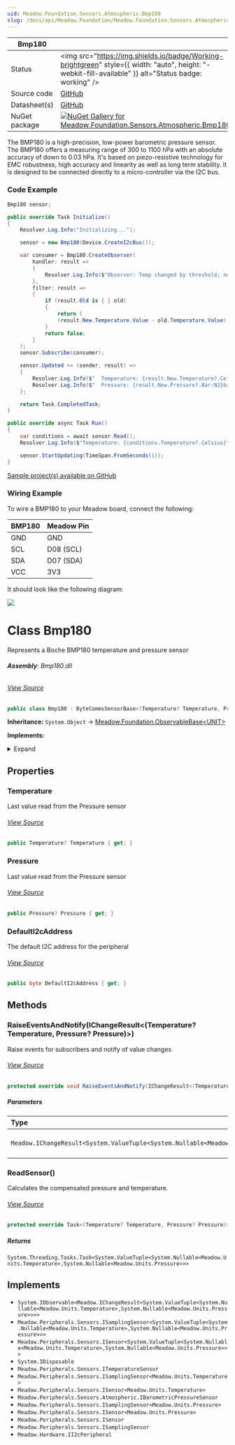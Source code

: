 ```yaml
---
uid: Meadow.Foundation.Sensors.Atmospheric.Bmp180
slug: /docs/api/Meadow.Foundation/Meadow.Foundation.Sensors.Atmospheric.Bmp180
---
```


| Bmp180 | |
|--------|--------|
| Status | <img src="https://img.shields.io/badge/Working-brightgreen" style={{ width: "auto", height: "-webkit-fill-available" }} alt="Status badge: working" /> |
| Source code | [GitHub](https://github.com/WildernessLabs/Meadow.Foundation/tree/main/Source/Meadow.Foundation.Peripherals/Sensors.Atmospheric.Bmp180) |
| Datasheet(s) | [GitHub](https://github.com/WildernessLabs/Meadow.Foundation/tree/main/Source/Meadow.Foundation.Peripherals/Sensors.Atmospheric.Bmp180/Datasheet) |
| NuGet package | <a href="https://www.nuget.org/packages/Meadow.Foundation.Sensors.Atmospheric.Bmp180/" target="_blank"><img src="https://img.shields.io/nuget/v/Meadow.Foundation.Sensors.Atmospheric.Bmp180.svg?label=Meadow.Foundation.Sensors.Atmospheric.Bmp180" alt="NuGet Gallery for Meadow.Foundation.Sensors.Atmospheric.Bmp180" /></a> |

The BMP180 is a high-precision, low-power barometric pressure sensor. The BMP180 offers a measuring range of 300 to 1100 hPa with an absolute accuracy of down to 0.03 hPa. It's based on piezo-resistive technology for EMC robustness, high accuracy and linearity as well as long term stability. It is designed to be connected directly to a micro-controller via the I2C bus.

### Code Example

```csharp
Bmp180 sensor;

public override Task Initialize()
{
    Resolver.Log.Info("Initializing...");

    sensor = new Bmp180(Device.CreateI2cBus());

    var consumer = Bmp180.CreateObserver(
        handler: result =>
        {
            Resolver.Log.Info($"Observer: Temp changed by threshold; new temp: {result.New.Temperature?.Celsius:N2}C, old: {result.Old?.Temperature?.Celsius:N2}C");
        },
        filter: result =>
        {
            if (result.Old is { } old)
            {
                return (
                (result.New.Temperature.Value - old.Temperature.Value).Abs().Celsius > 0.5);
            }
            return false;
        }
    );
    sensor.Subscribe(consumer);

    sensor.Updated += (sender, result) =>
    {
        Resolver.Log.Info($"  Temperature: {result.New.Temperature?.Celsius:N2}C");
        Resolver.Log.Info($"  Pressure: {result.New.Pressure?.Bar:N2}bar");
    };

    return Task.CompletedTask;
}

public override async Task Run()
{
    var conditions = await sensor.Read();
    Resolver.Log.Info($"Temperature: {conditions.Temperature?.Celsius}°C, Pressure: {conditions.Pressure?.Pascal}Pa");

    sensor.StartUpdating(TimeSpan.FromSeconds(1));
}

```

[Sample project(s) available on GitHub](https://github.com/WildernessLabs/Meadow.Foundation/tree/main/Source/Meadow.Foundation.Peripherals/Sensors.Atmospheric.Bmp180/Samples/Bmp180_Sample)

### Wiring Example

To wire a BMP180 to your Meadow board, connect the following:

| BMP180 | Meadow Pin  |
|--------|-------------|
| GND    | GND         |
| SCL    | D08 (SCL)   |
| SDA    | D07 (SDA)   |
| VCC    | 3V3         |

It should look like the following diagram:

<img src="/API_Assets/Meadow.Foundation.Sensors.Atmospheric.Bmp180/Bmp180_Fritzing.png" />





# Class Bmp180
Represents a Boche BMP180 temperature and pressure sensor

###### **Assembly**: Bmp180.dll
###### [View Source](https://github.com/WildernessLabs/Meadow.Foundation/blob/main/Source/Meadow.Foundation.Peripherals/Sensors.Atmospheric.Bmp180/Driver/Bmp180.Enums.cs#L3)
```csharp title="Declaration"
public class Bmp180 : ByteCommsSensorBase<(Temperature? Temperature, Pressure? Pressure)>, IObservable<IChangeResult<(Temperature? Temperature, Pressure? Pressure)>>, ISamplingSensor<(Temperature? Temperature, Pressure? Pressure)>, ISensor<(Temperature? Temperature, Pressure? Pressure)>, IDisposable, ITemperatureSensor, ISamplingSensor<Temperature>, ISensor<Temperature>, IBarometricPressureSensor, ISamplingSensor<Pressure>, ISensor<Pressure>, ISensor, ISamplingSensor, II2cPeripheral
```
**Inheritance:** `System.Object` -> [Meadow.Foundation.ObservableBase&lt;UNIT&gt;](../ByteCommsSensorBase`UNIT`)

**Implements:**  

<details><summary>Expand</summary>

`System.IObservable<Meadow.IChangeResult<System.ValueTuple<System.Nullable<Meadow.Units.Temperature>,System.Nullable<Meadow.Units.Pressure>>>>`, `Meadow.Peripherals.Sensors.ISamplingSensor<System.ValueTuple<System.Nullable<Meadow.Units.Temperature>,System.Nullable<Meadow.Units.Pressure>>>`, `Meadow.Peripherals.Sensors.ISensor<System.ValueTuple<System.Nullable<Meadow.Units.Temperature>,System.Nullable<Meadow.Units.Pressure>>>`, `System.IDisposable`, `Meadow.Peripherals.Sensors.ITemperatureSensor`, `Meadow.Peripherals.Sensors.ISamplingSensor<Meadow.Units.Temperature>`, `Meadow.Peripherals.Sensors.ISensor<Meadow.Units.Temperature>`, `Meadow.Peripherals.Sensors.Atmospheric.IBarometricPressureSensor`, `Meadow.Peripherals.Sensors.ISamplingSensor<Meadow.Units.Pressure>`, `Meadow.Peripherals.Sensors.ISensor<Meadow.Units.Pressure>`, `Meadow.Peripherals.Sensors.ISensor`, `Meadow.Peripherals.Sensors.ISamplingSensor`, `Meadow.Hardware.II2cPeripheral`
</details>



## Properties
### Temperature
Last value read from the Pressure sensor
###### [View Source](https://github.com/WildernessLabs/Meadow.Foundation/blob/main/Source/Meadow.Foundation.Peripherals/Sensors.Atmospheric.Bmp180/Driver/Bmp180.cs#L59)
```csharp title="Declaration"
public Temperature? Temperature { get; }
```
### Pressure
Last value read from the Pressure sensor
###### [View Source](https://github.com/WildernessLabs/Meadow.Foundation/blob/main/Source/Meadow.Foundation.Peripherals/Sensors.Atmospheric.Bmp180/Driver/Bmp180.cs#L64)
```csharp title="Declaration"
public Pressure? Pressure { get; }
```
### DefaultI2cAddress
The default I2C address for the peripheral
###### [View Source](https://github.com/WildernessLabs/Meadow.Foundation/blob/main/Source/Meadow.Foundation.Peripherals/Sensors.Atmospheric.Bmp180/Driver/Bmp180.cs#L69)
```csharp title="Declaration"
public byte DefaultI2cAddress { get; }
```
## Methods
### RaiseEventsAndNotify(IChangeResult&lt;(Temperature? Temperature, Pressure? Pressure)&gt;)
Raise events for subscribers and notify of value changes
###### [View Source](https://github.com/WildernessLabs/Meadow.Foundation/blob/main/Source/Meadow.Foundation.Peripherals/Sensors.Atmospheric.Bmp180/Driver/Bmp180.cs#L90)
```csharp title="Declaration"
protected override void RaiseEventsAndNotify(IChangeResult<(Temperature? Temperature, Pressure? Pressure)> changeResult)
```

##### Parameters

| Type | Name | Description |
|:--- |:--- |:--- |
| `Meadow.IChangeResult<System.ValueTuple<System.Nullable<Meadow.Units.Temperature>,System.Nullable<Meadow.Units.Pressure>>>` | *changeResult* | The updated sensor data |

### ReadSensor()
Calculates the compensated pressure and temperature.
###### [View Source](https://github.com/WildernessLabs/Meadow.Foundation/blob/main/Source/Meadow.Foundation.Peripherals/Sensors.Atmospheric.Bmp180/Driver/Bmp180.cs#L106)
```csharp title="Declaration"
protected override Task<(Temperature? Temperature, Pressure? Pressure)> ReadSensor()
```

##### Returns

`System.Threading.Tasks.Task<System.ValueTuple<System.Nullable<Meadow.Units.Temperature>,System.Nullable<Meadow.Units.Pressure>>>`

## Implements

* `System.IObservable<Meadow.IChangeResult<System.ValueTuple<System.Nullable<Meadow.Units.Temperature>,System.Nullable<Meadow.Units.Pressure>>>>`
* `Meadow.Peripherals.Sensors.ISamplingSensor<System.ValueTuple<System.Nullable<Meadow.Units.Temperature>,System.Nullable<Meadow.Units.Pressure>>>`
* `Meadow.Peripherals.Sensors.ISensor<System.ValueTuple<System.Nullable<Meadow.Units.Temperature>,System.Nullable<Meadow.Units.Pressure>>>`
* `System.IDisposable`
* `Meadow.Peripherals.Sensors.ITemperatureSensor`
* `Meadow.Peripherals.Sensors.ISamplingSensor<Meadow.Units.Temperature>`
* `Meadow.Peripherals.Sensors.ISensor<Meadow.Units.Temperature>`
* `Meadow.Peripherals.Sensors.Atmospheric.IBarometricPressureSensor`
* `Meadow.Peripherals.Sensors.ISamplingSensor<Meadow.Units.Pressure>`
* `Meadow.Peripherals.Sensors.ISensor<Meadow.Units.Pressure>`
* `Meadow.Peripherals.Sensors.ISensor`
* `Meadow.Peripherals.Sensors.ISamplingSensor`
* `Meadow.Hardware.II2cPeripheral`
